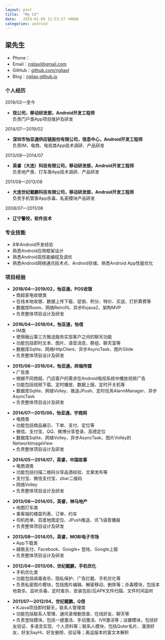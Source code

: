 ```yaml
---
layout: post
title:  "My CV"
date:   2019-01-09 11:53:27 +0800
categories: android
---
```


##	梁先生
- 	Phone：
-	Email：[ngliaxl@gmail.com](mailTo:ngliax@gmail.com)
-	GitHub：[github.com/ngliaxl](https://github.com/ngliaxl)
-	Blog：[ngliax.github.io](https://ngliaxl.github.io)
 
###	个人经历 
2019/02—至今  
- 	**现公司，移动研发部，Android开发工程师**  
负责门户类App项目维护及研发 

2014/07—2019/02
-	**深圳市怡亚通供应链股份有限公司，信息中心，Android开发工程师**  
负责IM、电商、电视类App技术调研、产品研发

2013/08—2014/07
-	**英睿（大连）科技有限公司，移动研发部，Android开发工程师**  
负责地产类、打车类App技术调研、产品研发

2011/08—2013/08
-	**大连世纪鲲鹏科技有限公司，移动研发部，Android开发工程师**  
负责手机管家App杀毒、私密模块产品研发

2008/07—2011/08
-	**辽宁警校，软件技术**


###	专业技能
-	8年Android开发经验  
-	熟悉Android应用框架设计  
-	熟悉Android高性能编程及调优  
-	熟悉Android网络通讯技术点、Android存储、熟悉Android App性能优化

###	项目经验
-	**2018/04—2019/02，怡亚通，POS收银**  
• 商超家电收银类  
• 在线本地收银、数据上传下载、促销、积分、特价、买送、打折算费等  
• 数据库Room、网络Retrofit、异步Rxjava2、架构MVP  
• 负责整体项目设计及研发

-	**2016/04—2018/04，怡亚通，怡信**  
• IM类  
• 使用融云第三方推送服务实现客户之间的聊天功能  
• 功能包括即时文本、图片、语音消息、群组、聊天室等    
• 数据库Sqlite、网络HttpClient、异步AsyncTask、图片Glide  
• 负责整体项目设计及研发

-	**2015/06—2016/04，怡亚通，终端传媒**  
• 广告类  
• 根据不同商超、门店客户的需求在Android电视系统中播放视频广告  
• 功能包括视频下载、定时播放、数据上报、定时开关机等  
• 数据库Sqlite、网络Volley、推送JPush、定时任务AlarmManager、异步AsyncTask  
• 负责整体项目设计及研发

-	**2014/07—2015/06，怡亚通，宇商网**    
• 电商类  
• 功能包括商品展示、下单、支付、定位等  
• 微信、支付宝、QQ、微博分享登录、高德定位  
• 数据库Sqlite、网络Volley、异步AsyncTask、图片Volley的NetworkImageView  
• 负责整体项目设计及研发


-	**2014/05—2014/07，英睿，中国故事**  
• 电商酒类  
• 功能包括扫描二维码分享品酒经验、文章发布等  
• 支付宝、微信支付宝、zbar二维码  
• 网络Volley  
• 负责整体项目设计及研发


-	**2013/08—2014/05，英睿，神马地产**  
• 地图打车类   
• 乘客端的楼盘列表、订单、约车  
• 司机抢单、百度地图定位、JPush推送、讯飞语音播报  
• 负责整体项目设计及研发


-	**2013/08—2014/05，英睿，MOBI电子市场**  
• App下载类    
• 越南支付、Facebook、Google+ 登陆、Google上报  
• 负责整体项目设计及研发


-	**2012/04—2013/08，世纪鲲鹏，手机优化**  
• 手机优化类    
• 功能包括病毒查杀、隐私保护、广告拦截、手机优化等  
• 负责私密图片模块，包括图片编辑、解密移动、删除等；杀毒模块，包括本地查杀、监听杀毒、定时查杀、安装包前/后APK文件扫描、文件时间监听

-	**2011/07—2012/04，世纪鲲鹏，Q信**    
• KJava项目即时聊天，联系人管理类  
• 功能包括联系人管理、通讯录增删改查、在线好友、聊天等  
• 负责登陆模块，包括一键激活、手动激活、IVR激活等；设置模块，包括好友验证、多语言实现、个人资料等；联系人模块，包括Quter名片、漫游好友、好友SayHi、好友删除、验证等；奥运版本的富文本解析
